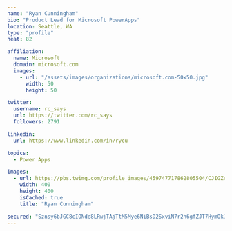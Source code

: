 ```yaml
---
name: "Ryan Cunningham"
bio: "Product Lead for Microsoft PowerApps"
location: Seattle, WA
type: "profile"
heat: 82

affiliation:
  name: Microsoft
  domain: microsoft.com
  images:
    - url: "/assets/images/organizations/microsoft.com-50x50.jpg"
      width: 50
      height: 50

twitter:
  username: rc_says
  url: https://twitter.com/rc_says
  followers: 2791

linkedin:
  url: https://www.linkedin.com/in/rycu

topics:
  - Power Apps

images:
  - url: https://pbs.twimg.com/profile_images/459747717862805504/CJIGZejd_400x400.png
    width: 400
    height: 400
    isCached: true
    title: "Ryan Cunningham"

secured: "Sznsy6bJGC8cIONde8LRwjTAjTtM5Mye6NiBsD2SxviN7r2h6gfZJT7HymOkJL/R9dpX3Ehkp2t7wb/9qPfeQh1spGgGVlv7hNcod2FyGx1ADIXt1iUpuW+LdQolSxgmMIeXR7Rxq56cV+JUFuVFq34EL1czC1yzCk7zgr0tpMvF7jHxnyzuJl37lenu7cetKoJGF779xsguyoQdNT3JyhES+8jRGvhc3yjCw5IJd4sVRcmcmBYckIquL5+eMmRX33hjjE4BIxKCcLZiSOVdLSM6DePlQlo7ugGHao58HdGzSB7CkeYHd+NjmOMAIbMJVVY51WPorrMTev1FButFHNF1rNPivaDqSVqFaEOQH+7BjSAO5pZY1slODx7VE/mR6Zsl+o7UzM7W0y04z0DG1LeK6CFGpHhO122BCizRjsM=;bLm2BRs8tfosCew4zl3n2g=="
---
```


